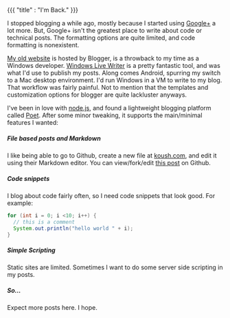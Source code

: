 {{{
  "title" : "I'm Back."
}}}

I stopped blogging a while ago, mostly because I started using [Google+](https://plus.google.com/103583939320326217147/posts) a lot more.
But, Google+ isn't the greatest place to write about code or technical posts. The formatting options are quite limited, and code formatting is nonexistent.

[My old website](http://www.koushikdutta.com) is hosted by Blogger, is a throwback to my time as a Windows developer.
[Windows Live Writer](http://www.live-writer.net/windows-live-writer-download/) is a pretty fantastic tool, and was what I'd use to publish my posts.
Along comes Android, spurring my switch to a Mac desktop environment. I'd run Windows in a VM to write to my blog. That workflow was fairly painful.
Not to mention that the templates and customization options for blogger are quite lackluster anyways.

I've been in love with [node.js](http://nodejs.org/), and found a lightweight blogging platform called [Poet](http://jsantell.github.io/poet/).
After some minor tweaking, it supports the main/minimal features I wanted:

##### File based posts and Markdown
I like being able to go to Github, create a new file at [koush.com](https://github.com/koush/koush.com), and edit it using their Markdown editor.
You can view/fork/edit [this post](https://github.com/koush/koush.com/blob/master/_posts/first.md) on Github.

##### Code snippets
I blog about code fairly often, so I need code snippets that look good. For example:

```java
for (int i = 0; i <10; i++) {
  // this is a comment
  System.out.println("hello world " + i);
}
```

##### Simple Scripting
Static sites are limited. Sometimes I want to do some server side scripting in my posts.

##### So...
Expect more posts here. I hope.
